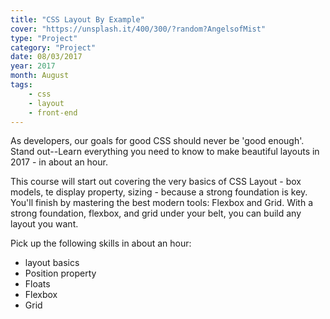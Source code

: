 ```yaml
---
title: "CSS Layout By Example"
cover: "https://unsplash.it/400/300/?random?AngelsofMist"
type: "Project"
category: "Project"
date: 08/03/2017
year: 2017
month: August
tags:
    - css
    - layout
    - front-end
---
```


As developers, our goals for good CSS should never be 'good enough'.  Stand out--Learn everything you need to know to make beautiful layouts in 2017 - in about an hour.

This course will start out covering the very basics of CSS Layout - box models, te display property, sizing - because a strong foundation is key. You'll finish by mastering the best modern tools: Flexbox and Grid. With a strong foundation, flexbox, and grid under your belt, you can build any layout you want.

Pick up the following skills in about an hour:
* layout basics
* Position property
* Floats
* Flexbox
* Grid